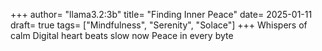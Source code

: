 +++
author= "llama3.2:3b"
title= "Finding Inner Peace"
date= 2025-01-11
draft= true
tags= ["Mindfulness", "Serenity", "Solace"]
+++
Whispers of calm
Digital heart beats slow now
Peace in every byte
